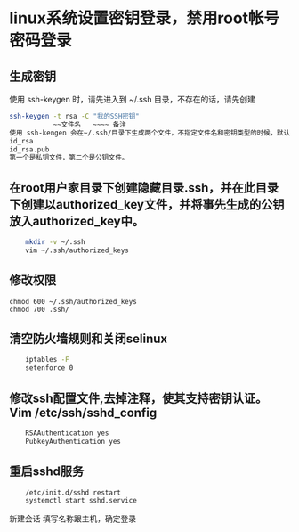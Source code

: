 linux系统设置密钥登录，禁用root帐号密码登录
=====================================
## 生成密钥
使用 ssh-keygen 时，请先进入到 ~/.ssh 目录，不存在的话，请先创建
```sh
ssh-keygen -t rsa -C "我的SSH密钥"
           ~~文件名   ~~~~ 备注
使用 ssh-kengen 会在~/.ssh/目录下生成两个文件，不指定文件名和密钥类型的时候，默认生成的两个文件是：
id_rsa
id_rsa.pub
第一个是私钥文件，第二个是公钥文件。
```

## 在root用户家目录下创建隐藏目录.ssh，并在此目录下创建以authorized_key文件，并将事先生成的公钥放入authorized_key中。
```sh
    mkdir -v ~/.ssh
    vim ~/.ssh/authorized_keys 
```

## 修改权限
    chmod 600 ~/.ssh/authorized_keys
    chmod 700 .ssh/

## 清空防火墙规则和关闭selinux
```sh
    iptables -F
    setenforce 0
```
## 修改ssh配置文件,去掉注释，使其支持密钥认证。Vim /etc/ssh/sshd_config
```sh
    RSAAuthentication yes
    PubkeyAuthentication yes
```
## 重启sshd服务
```sh
    /etc/init.d/sshd restart
    systemctl start sshd.service
```
新建会话 填写名称跟主机，确定登录